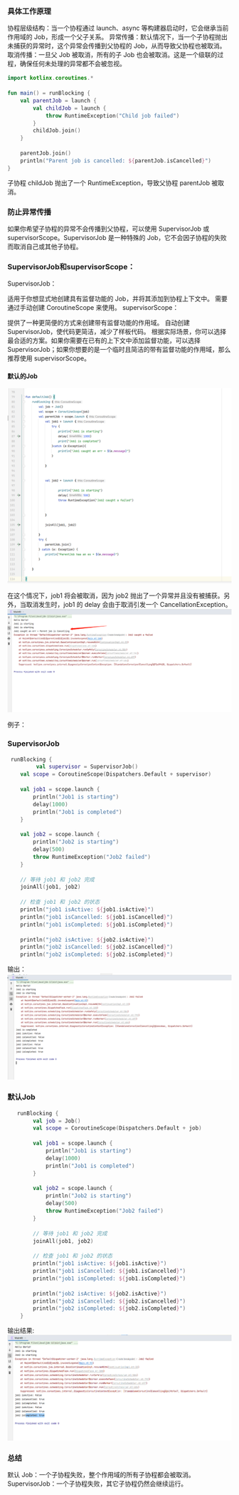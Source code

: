 
### 具体工作原理
协程层级结构：当一个协程通过 launch、async 等构建器启动时，它会继承当前作用域的 Job，形成一个父子关系。
异常传播：默认情况下，当一个子协程抛出未捕获的异常时，这个异常会传播到父协程的 Job，从而导致父协程也被取消。
取消传播：一旦父 Job 被取消，所有的子 Job 也会被取消。这是一个级联的过程，确保任何未处理的异常都不会被忽视。

```kotlin
import kotlinx.coroutines.*

fun main() = runBlocking {
    val parentJob = launch {
        val childJob = launch {
            throw RuntimeException("Child job failed")
        }
        childJob.join()
    }

    parentJob.join()
    println("Parent job is cancelled: ${parentJob.isCancelled}")
}
```
子协程 childJob 抛出了一个 RuntimeException，导致父协程 parentJob 被取消。

### 防止异常传播
如果你希望子协程的异常不会传播到父协程，可以使用 SupervisorJob 或 supervisorScope。SupervisorJob 是一种特殊的 Job，它不会因子协程的失败而取消自己或其他子协程。



### SupervisorJob和supervisorScope：
SupervisorJob：

适用于你想显式地创建具有监督功能的 Job，并将其添加到协程上下文中。
需要通过手动创建 CoroutineScope 来使用。
supervisorScope：

提供了一种更简便的方式来创建带有监督功能的作用域。
自动创建 SupervisorJob，使代码更简洁，减少了样板代码。
根据实际场景，你可以选择最合适的方案。如果你需要在已有的上下文中添加监督功能，可以选择 SupervisorJob；如果你想要的是一个临时且简洁的带有监督功能的作用域，那么推荐使用 supervisorScope。

#### 默认的Job

![alt text](企业微信截图_17186029735363.png)

在这个情况下，job1 将会被取消，因为 job2 抛出了一个异常并且没有被捕获。另外，当取消发生时，job1 的 delay 会由于取消引发一个 CancellationException。
![alt text](企业微信截图_17186030576440.png)



例子：

### SupervisorJob
```kotlin
 runBlocking {
         val supervisor = SupervisorJob()
    val scope = CoroutineScope(Dispatchers.Default + supervisor)

    val job1 = scope.launch {
        println("Job1 is starting")
        delay(1000)
        println("Job1 is completed")
    }

    val job2 = scope.launch {
        println("Job2 is starting")
        delay(500)
        throw RuntimeException("Job2 failed")
    }

    // 等待 job1 和 job2 完成
    joinAll(job1, job2)

    // 检查 job1 和 job2 的状态
    println("job1 isActive: ${job1.isActive}")
    println("job1 isCancelled: ${job1.isCancelled}")
    println("job1 isCompleted: ${job1.isCompleted}")

    println("job2 isActive: ${job2.isActive}")
    println("job2 isCancelled: ${job2.isCancelled}")
    println("job2 isCompleted: ${job2.isCompleted}")

```

输出：
![alt text](企业微信截图_17186041304587.png)

### 默认Job

```kotlin
   runBlocking {
        val job = Job()
        val scope = CoroutineScope(Dispatchers.Default + job)

        val job1 = scope.launch {
            println("Job1 is starting")
            delay(1000)
            println("Job1 is completed")
        }

        val job2 = scope.launch {
            println("Job2 is starting")
            delay(500)
            throw RuntimeException("Job2 failed")
        }

        // 等待 job1 和 job2 完成
        joinAll(job1, job2)

        // 检查 job1 和 job2 的状态
        println("job1 isActive: ${job1.isActive}")
        println("job1 isCancelled: ${job1.isCancelled}")
        println("job1 isCompleted: ${job1.isCompleted}")

        println("job2 isActive: ${job2.isActive}")
        println("job2 isCancelled: ${job2.isCancelled}")
        println("job2 isCompleted: ${job2.isCompleted}")
    }
```

输出结果:
![alt text](企业微信截图_17186040483497.png)

### 总结
默认 Job：一个子协程失败，整个作用域的所有子协程都会被取消。
SupervisorJob：一个子协程失败，其它子协程仍然会继续运行。
